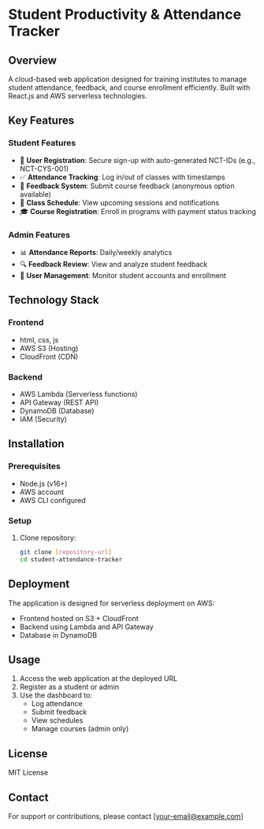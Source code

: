 # Student Productivity & Attendance Tracker

## Overview
A cloud-based web application designed for training institutes to manage student attendance, feedback, and course enrollment efficiently. Built with React.js and AWS serverless technologies.

## Key Features

### Student Features
- 📝 **User Registration**: Secure sign-up with auto-generated NCT-IDs (e.g., NCT-CYS-001)
- ✅ **Attendance Tracking**: Log in/out of classes with timestamps
- 💬 **Feedback System**: Submit course feedback (anonymous option available)
- 📅 **Class Schedule**: View upcoming sessions and notifications
- 🎓 **Course Registration**: Enroll in programs with payment status tracking

### Admin Features
- 📊 **Attendance Reports**: Daily/weekly analytics
- 🔍 **Feedback Review**: View and analyze student feedback
- 👥 **User Management**: Monitor student accounts and enrollment

## Technology Stack

### Frontend
- html, css, js
- AWS S3 (Hosting)
- CloudFront (CDN)

### Backend
- AWS Lambda (Serverless functions)
- API Gateway (REST API)
- DynamoDB (Database)
- IAM (Security)

## Installation

### Prerequisites
- Node.js (v16+)
- AWS account
- AWS CLI configured

### Setup
1. Clone repository:
   ```bash
   git clone [repository-url]
   cd student-attendance-tracker
   ```

## Deployment
The application is designed for serverless deployment on AWS:
- Frontend hosted on S3 + CloudFront
- Backend using Lambda and API Gateway
- Database in DynamoDB

## Usage
1. Access the web application at the deployed URL
2. Register as a student or admin
3. Use the dashboard to:
   - Log attendance
   - Submit feedback
   - View schedules
   - Manage courses (admin only)

## License
MIT License

## Contact
For support or contributions, please contact [your-email@example.com]
